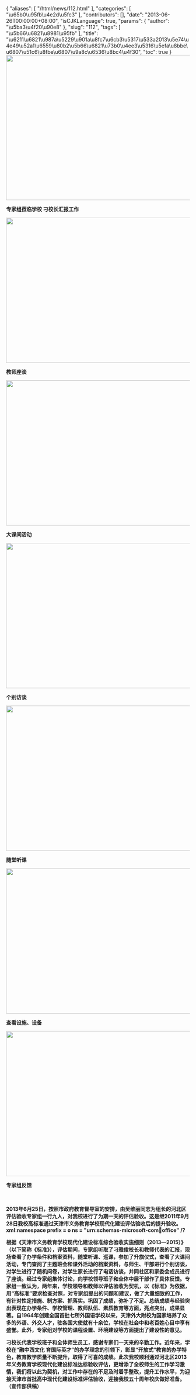 {
    "aliases": [
        "/html/news/112.html"
    ],
    "categories": [
        "\u65b0\u95fb\u4e2d\u5fc3"
    ],
    "contributors": [],
    "date": "2013-06-26T00:00:00+08:00",
    "isCJKLanguage": true,
    "params": {
        "author": "\u5ba3\u4f20\u90e8"
    },
    "slug": "112",
    "tags": [
        "\u5b66\u6821\u8981\u95fb"
    ],
    "title": "\u6211\u6821\u987a\u5229\u901a\u8fc7\u6cb3\u5317\u533a2013\u5e74\u4e49\u52a1\u6559\u80b2\u5b66\u6821\u73b0\u4ee3\u5316\u5efa\u8bbe\u6807\u51c6\u8fbe\u6807\u9a8c\u6536\u8bc4\u4f30",
    "toc": true
}
**<img
    src="https://cdn.tfls.online/mirror/full/ac6096180630a135d8a39ced0db59ffc2a2bf042.jpg"
    style="display:block;margin-left:auto;margin-right:auto;"
    decoding="async"
    fetchpriority="auto"
    loading="lazy"
    height="397"
    width="600"
/>**

**专家组莅临学校 刁校长汇报工作**

**<img
    src="https://cdn.tfls.online/mirror/full/870705c5221957cb7de68df6cd04f40a8308ba1b.jpg"
    style="display:block;margin-left:auto;margin-right:auto;"
    decoding="async"
    fetchpriority="auto"
    loading="lazy"
    height="397"
    width="600"
/>**

**教师座谈**

**<img
    src="https://cdn.tfls.online/mirror/full/2ee02e18e12022199da911f6ba9ec340a49b3b8b.jpg"
    style="display:block;margin-left:auto;margin-right:auto;"
    decoding="async"
    fetchpriority="auto"
    loading="lazy"
    height="397"
    width="600"
/>**

**大课间活动**

**<img
    src="https://cdn.tfls.online/mirror/full/1c37fa050db573159e4867eba2102dfef9b74460.jpg"
    style="display:block;margin-left:auto;margin-right:auto;"
    decoding="async"
    fetchpriority="auto"
    loading="lazy"
    height="397"
    width="600"
/>**

**个别访谈**

**<img
    src="https://cdn.tfls.online/mirror/full/1720736c8a5a60a7321fee5da939035dfef54eb2.jpg"
    style="display:block;margin-left:auto;margin-right:auto;"
    decoding="async"
    fetchpriority="auto"
    loading="lazy"
    height="397"
    width="600"
/>**

**随堂听课**

**<img
    src="https://cdn.tfls.online/mirror/full/9f11fec3828421aad2ac1e698bb55162b7f7a744.jpg"
    style="display:block;margin-left:auto;margin-right:auto;"
    decoding="async"
    fetchpriority="auto"
    loading="lazy"
    height="397"
    width="600"
/>**

**查看设施、设备**

**<img
    src="https://cdn.tfls.online/mirror/full/28358523f727f31e54c95528d2a5a522cbc3dd9e.jpg"
    style="display:block;margin-left:auto;margin-right:auto;"
    decoding="async"
    fetchpriority="auto"
    loading="lazy"
    height="397"
    width="600"
/>**

**专家组反馈**

 

**2013年6月25日，按照市政府教育督导室的安排，由吴维丽同志为组长的河北区评估验收专家组一行九人，对我校进行了为期一天的评估验收。这是继2011年9月28日我校高标准通过天津市义务教育学校现代化建设评估验收后的提升验收。xml:namespace prefix = o ns = "urn:schemas-microsoft-com:office:office" /?**

**根据《天津市义务教育学校现代化建设标准综合验收实施细则（2013—2015）》（以下简称《标准》），评估期间，专家组听取了刁雅俊校长和教师代表的汇报，现场查看了办学条件和档案资料，随堂听课、巡课，参加了升旗仪式，查看了大课间活动，专门查阅了主题班会和课外活动的档案资料，与师生、干部进行个别访谈，对学生进行了随机问卷，对学生家长进行了电话访谈，并同社区和家委会成员进行了座谈。经过专家组集体讨论，向学校领导班子和全体中层干部作了具体反馈。专家组一致认为，两年来，学校领导和教师以评估验收为契机，以《标准》为依据，用“高标准”要求检查对照，对专家组提出的问题和建议，做了大量细致的工作，有针对性定措施、制方案、抓落实。巩固了成绩，弥补了不足。总结成绩与经验突出表现在办学条件、学校管理、教师队伍、素质教育等方面，亮点突出，成果显著。自1964年创建全国首批七所外国语学校以来，天津外大附校为国家培养了众多的外语、外交人才，驻各国大使就有十余位，学校在社会中和老百姓心目中享有盛誉。此外，专家组对学校的课程设置、环境建设等方面提出了建设性的意见。**

**刁校长代表学校班子和全体师生员工，感谢专家们一天来的辛勤工作。近年来，学校在“融中西文化 育国际英才”的办学理念的引领下，彰显“开放式”教育的办学特色，教育教学质量不断提升，取得了可喜的成绩。此次我校顺利通过河北区2013年义务教育学校现代化建设标准达标验收评估，更增添了全校师生的工作学习激情，我们将以此为契机，对工作中存在的不足及时着手整改，提升工作水平，为迎接天津市首批高中现代化建设标准评估验收，迎接我校五十周年校庆做好准备。（宣传部供稿）**

